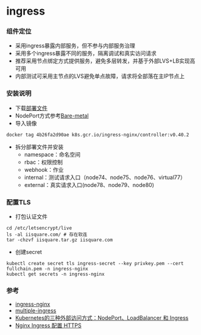 # ingress

### 组件定位
- 采用ingress暴露内部服务，但不参与内部服务治理
- 采用多个ingress暴露不同的服务，隔离调试和真实访问请求
- 推荐采用节点绑定方式提供服务，避免多层转发，并基于外部LVS+LB实现高可用
- 内部测试可采用主节点的LVS避免单点故障，请求将全部落在主IP节点上

### 安装说明
- 下载[部署文件](https://raw.githubusercontent.com/kubernetes/ingress-nginx/controller-v0.40.2/deploy/static/provider/cloud/deploy.yaml)
- NodePort方式参考[Bare-metal](https://raw.githubusercontent.com/kubernetes/ingress-nginx/controller-v0.40.2/deploy/static/provider/baremetal/deploy.yaml)
- 导入镜像
```
docker tag 4b26fa2d90ae k8s.gcr.io/ingress-nginx/controller:v0.40.2
```
- 拆分部署文件并安装
  - namespace：命名空间
  - rbac：权限控制
  - webhook：作业
  - internal：测试请求入口（node74、node75、node76、virtual77）
  - external：真实请求入口(node78、node79、node80)

### 配置TLS
- 打包认证文件
```
cd /etc/letsencrypt/live
ls -al iisquare.com/ # 存在软连
tar -chzvf iisquare.tar.gz iisquare.com
```
- 创建secret
```
kubectl create secret tls ingress-secret --key privkey.pem --cert fullchain.pem -n ingress-nginx
kubectl get secrets -n ingress-nginx
```

### 参考
- [ingress-nginx](https://github.com/kubernetes/ingress-nginx)
- [multiple-ingress](https://kubernetes.github.io/ingress-nginx/user-guide/multiple-ingress/)
- [Kubernetes的三种外部访问方式：NodePort、LoadBalancer 和 Ingress](http://dockone.io/article/4884)
- [Nginx Ingress 配置 HTTPS](https://aeric.io/post/nginx-ingress-https-redirect/)
